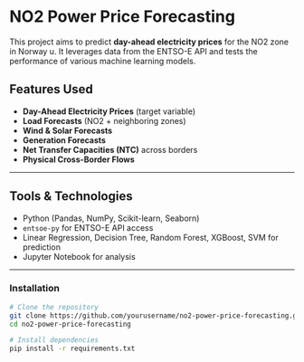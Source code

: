 # NO2 Power Price Forecasting

This project aims to predict **day-ahead electricity prices** for the NO2 zone in Norway u. It leverages data from the ENTSO-E API and tests the performance of various machine learning models. 

## Features Used

- **Day-Ahead Electricity Prices** (target variable)
- **Load Forecasts** (NO2 + neighboring zones)
- **Wind & Solar Forecasts**
- **Generation Forecasts**
- **Net Transfer Capacities (NTC)** across borders
- **Physical Cross-Border Flows**

---

## Tools & Technologies

- Python (Pandas, NumPy, Scikit-learn, Seaborn)
- `entsoe-py` for ENTSO-E API access
- Linear Regression, Decision Tree, Random Forest, XGBoost, SVM for prediction
- Jupyter Notebook for analysis

---


### Installation

```bash
# Clone the repository
git clone https://github.com/yourusername/no2-power-price-forecasting.git
cd no2-power-price-forecasting

# Install dependencies
pip install -r requirements.txt

